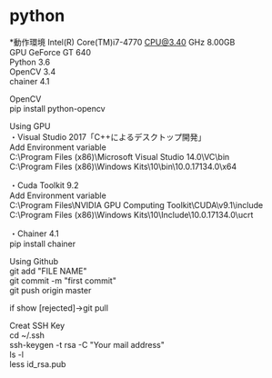 # python
*動作環境  Intel(R) Core(TM)i7-4770 CPU@3.40 GHz 8.00GB  
GPU GeForce GT 640  
Python 3.6  
OpenCV 3.4  
chainer 4.1  

OpenCV  
    pip install python-opencv

Using GPU  
・Visual Studio 2017「C++によるデスクトップ開発」  
Add Environment variable  
    C:\Program Files (x86)\Microsoft Visual Studio 14.0\VC\bin  
    C:\Program Files (x86)\Windows Kits\10\bin\10.0.17134.0\x64  
    
・Cuda Toolkit 9.2  
Add Environment variable  
    C:\Program Files\NVIDIA GPU Computing Toolkit\CUDA\v9.1\include  
    C:\Program Files (x86)\Windows Kits\10\Include\10.0.17134.0\ucrt  
    
・Chainer 4.1  
    pip install chainer  


Using Github  
git add "FILE NAME"  
git commit -m "first commit"  
git push origin master  

if  show [rejected]→git pull  

Creat SSH Key  
cd ~/.ssh  
ssh-keygen -t rsa -C "Your mail address"   
ls -l  
less id_rsa.pub  




